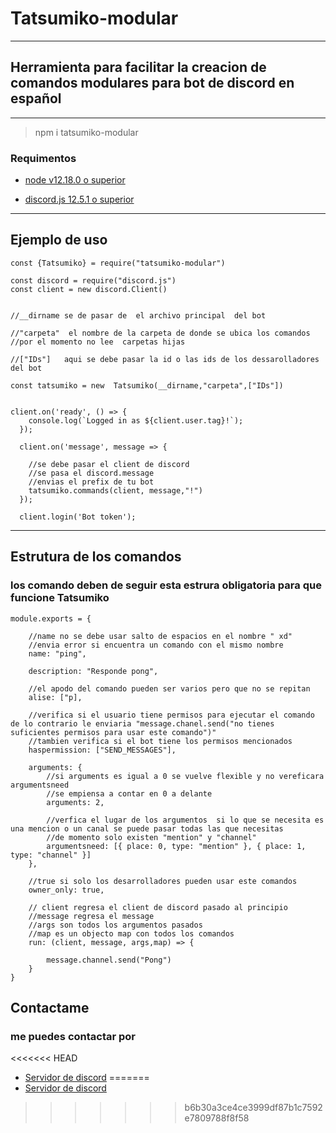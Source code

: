 # Tatsumiko-modular
___
## Herramienta para facilitar la creacion de comandos modulares  para bot de discord en español ##
---
> npm i tatsumiko-modular
### Requimentos 



- [node v12.18.0 o superior](https://nodejs.org/es/)

- [discord.js 12.5.1 o superior](https://discord.js.org/#/) 	

---

## Ejemplo de uso

``` 
const {Tatsumiko} = require("tatsumiko-modular")

const discord = require("discord.js")
const client = new discord.Client()


//__dirname se de pasar de  el archivo principal  del bot

//"carpeta"  el nombre de la carpeta de donde se ubica los comandos 
//por el momento no lee  carpetas hijas

//["IDs"]	aqui se debe pasar la id o las ids de los dessarolladores del bot

const tatsumiko = new  Tatsumiko(__dirname,"carpeta",["IDs"])


client.on('ready', () => {
	console.log(`Logged in as ${client.user.tag}!`);
  });
  
  client.on('message', message => {

    //se debe pasar el client de discord
	//se pasa el discord.message 
	//envias el prefix de tu bot 
	tatsumiko.commands(client, message,"!")
  });
  
  client.login('Bot token');

```
---
## Estrutura de los comandos
### los comando deben de seguir esta estrura obligatoria para que funcione Tatsumiko

```
module.exports = {

	//name no se debe usar salto de espacios en el nombre " xd"
	//envia error si encuentra un comando con el mismo nombre
	name: "ping",

	description: "Responde pong",

	//el apodo del comando pueden ser varios pero que no se repitan 
	alise: ["p],

	//verifica si el usuario tiene permisos para ejecutar el comando de lo contrario le enviaria "message.chanel.send("no tienes suficientes permisos para usar este comando")"
	//tambien verifica si el bot tiene los permisos mencionados
	haspermission: ["SEND_MESSAGES"],

	arguments: {
		//si arguments es igual a 0 se vuelve flexible y no vereficara argumentsneed
		//se empiensa a contar en 0 a delante
		arguments: 2,
		
		//verfica el lugar de los argumentos  si lo que se necesita es  una mencion o un canal se puede pasar todas las que necesitas 
		//de momento solo existen "mention" y "channel"
		argumentsneed: [{ place: 0, type: "mention" }, { place: 1, type: "channel" }]
	},

	//true si solo los desarrolladores pueden usar este comandos
	owner_only: true,

	// client regresa el client de discord pasado al principio
	//message regresa el message
	//args son todos los argumentos pasados
	//map es un objecto map con todos los comandos
	run: (client, message, args,map) => {

		message.channel.send("Pong")
	}
}
```

## Contactame
### me puedes contactar por
<<<<<<< HEAD
- [Servidor de discord](https://discord.gg/5VdmymWGFJ)
=======
- [Servidor de discord](https://discord.gg/5VdmymWGFJ)
>>>>>>> b6b30a3ce4ce3999df87b1c7592e7809788f8f58

